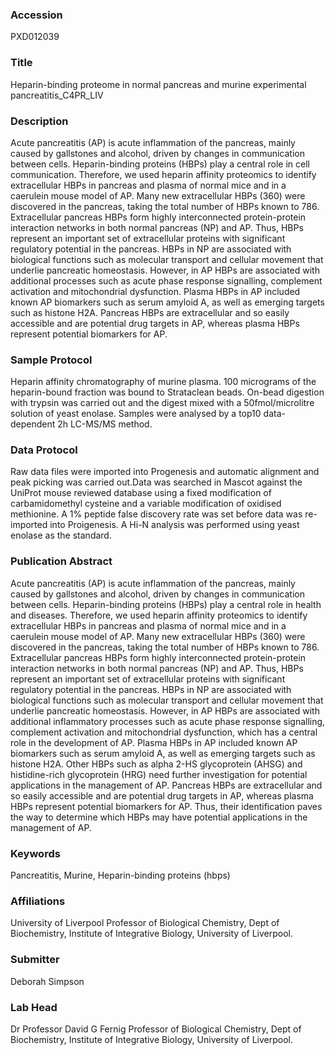 ### Accession
PXD012039

### Title
Heparin-binding proteome in normal pancreas and murine experimental pancreatitis_C4PR_LIV

### Description
Acute pancreatitis (AP) is acute inflammation of the pancreas, mainly caused by gallstones and alcohol, driven by changes in communication between cells. Heparin-binding proteins (HBPs) play a central role in cell communication. Therefore, we used heparin affinity proteomics to identify extracellular HBPs in pancreas and plasma of normal mice and in a caerulein mouse model of AP. Many new extracellular HBPs (360) were discovered in the pancreas, taking the total number of HBPs known to 786. Extracellular pancreas HBPs form highly interconnected protein-protein interaction networks in both normal pancreas (NP) and AP. Thus, HBPs represent an important set of extracellular proteins with significant regulatory potential in the pancreas. HBPs in NP are associated with biological functions such as molecular transport and cellular movement that underlie pancreatic homeostasis. However, in AP HBPs are associated with additional processes such as acute phase response signalling, complement activation and mitochondrial dysfunction. Plasma HBPs in AP included known AP biomarkers such as serum amyloid A, as well as emerging targets such as histone H2A. Pancreas HBPs are extracellular and so easily accessible and are potential drug targets in AP, whereas plasma HBPs represent potential biomarkers for AP.

### Sample Protocol
Heparin affinity chromatography of murine plasma. 100 micrograms of the heparin-bound fraction was bound to Strataclean beads. On-bead digestion with trypsin was carried out and the digest mixed with a 50fmol/microlitre solution of yeast enolase. Samples were analysed by a top10 data-dependent 2h LC-MS/MS method.

### Data Protocol
Raw data files were imported into Progenesis and automatic alignment and peak picking was carried out.Data was searched in Mascot against the UniProt mouse reviewed database using a fixed modification of carbamidomethyl cysteine and a variable modification of oxidised methionine. A 1% peptide false discovery rate was set before data was re-imported into Proigenesis. A Hi-N analysis was performed using yeast enolase as the standard.

### Publication Abstract
Acute pancreatitis (AP) is acute inflammation of the pancreas, mainly caused by gallstones and alcohol, driven by changes in communication between cells. Heparin-binding proteins (HBPs) play a central role in health and diseases. Therefore, we used heparin affinity proteomics to identify extracellular HBPs in pancreas and plasma of normal mice and in a caerulein mouse model of AP. Many new extracellular HBPs (360) were discovered in the pancreas, taking the total number of HBPs known to 786. Extracellular pancreas HBPs form highly interconnected protein-protein interaction networks in both normal pancreas (NP) and AP. Thus, HBPs represent an important set of extracellular proteins with significant regulatory potential in the pancreas. HBPs in NP are associated with biological functions such as molecular transport and cellular movement that underlie pancreatic homeostasis. However, in AP HBPs are associated with additional inflammatory processes such as acute phase response signalling, complement activation and mitochondrial dysfunction, which has a central role in the development of AP. Plasma HBPs in AP included known AP biomarkers such as serum amyloid A, as well as emerging targets such as histone H2A. Other HBPs such as alpha 2-HS glycoprotein (AHSG) and histidine-rich glycoprotein (HRG) need further investigation for potential applications in the management of AP. Pancreas HBPs are extracellular and so easily accessible and are potential drug targets in AP, whereas plasma HBPs represent potential biomarkers for AP. Thus, their identification paves the way to determine which HBPs may have potential applications in the management of AP.

### Keywords
Pancreatitis, Murine, Heparin-binding proteins (hbps)

### Affiliations
University of Liverpool
Professor of Biological Chemistry, Dept of Biochemistry, Institute of Integrative Biology, University of Liverpool.

### Submitter
Deborah Simpson

### Lab Head
Dr Professor David G Fernig
Professor of Biological Chemistry, Dept of Biochemistry, Institute of Integrative Biology, University of Liverpool.



